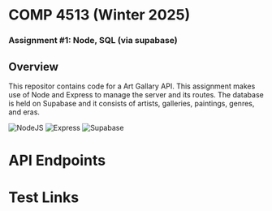 # COMP 4513 (Winter 2025)
### Assignment #1: Node, SQL (via supabase)

## Overview
This repositor contains code for a Art Gallary API. This assignment makes use of Node and Express to manage the server and its routes.
The database is held on Supabase and it consists of artists, galleries, paintings, genres, and eras.

![NodeJS](https://badgen.net/static/NodeJS/22.11.0/green) ![Express](https://badgen.net/#static/Express/4.21.2/blue) ![Supabase](https://badgen.net/#static/Supabase/2.48.1/red) 
# API Endpoints

# Test Links
